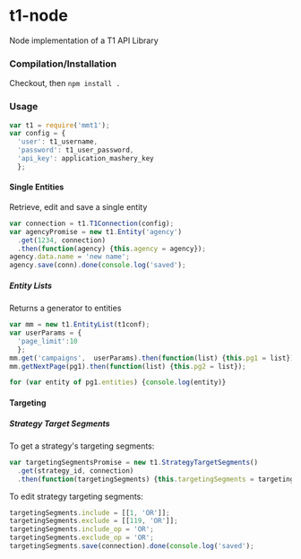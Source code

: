 t1-node
=======

Node implementation of a T1 API Library

### Compilation/Installation
Checkout, then `npm install .`

### Usage
``` js
var t1 = require('mmt1');
var config = {
  'user': t1_username,
  'password': t1_user_password,
  'api_key': application_mashery_key
  };
```

#### Single Entities

Retrieve, edit and save a single entity

``` js
var connection = t1.T1Connection(config);
var agencyPromise = new t1.Entity('agency')
  .get(1234, connection)
  .then(function(agency) {this.agency = agency});
agency.data.name = 'new name';
agency.save(conn).done(console.log('saved');
```

##### Entity Lists

Returns a generator to entities

``` js
var mm = new t1.EntityList(t1conf);
var userParams = {
  'page_limit':10
  };
mm.get('campaigns',  userParams).then(function(list) {this.pg1 = list});
mm.getNextPage(pg1).then(function(list) {this.pg2 = list});

for (var entity of pg1.entities) {console.log(entity)}
```

#### Targeting

##### Strategy Target Segments
To get a strategy's targeting segments:
``` js
var targetingSegmentsPromise = new t1.StrategyTargetSegments()
  .get(strategy_id, connection)
  .then(function(targetingSegments) {this.targetingSegments = targetingSegments});
```  

To edit strategy targeting segments:
``` js
targetingSegments.include = [[1, 'OR']];
targetingSegments.exclude = [[119, 'OR']];
targetingSegments.include_op = 'OR';
targetingSegments.exclude_op = 'OR';
targetingSegments.save(connection).done(console.log('saved');
```